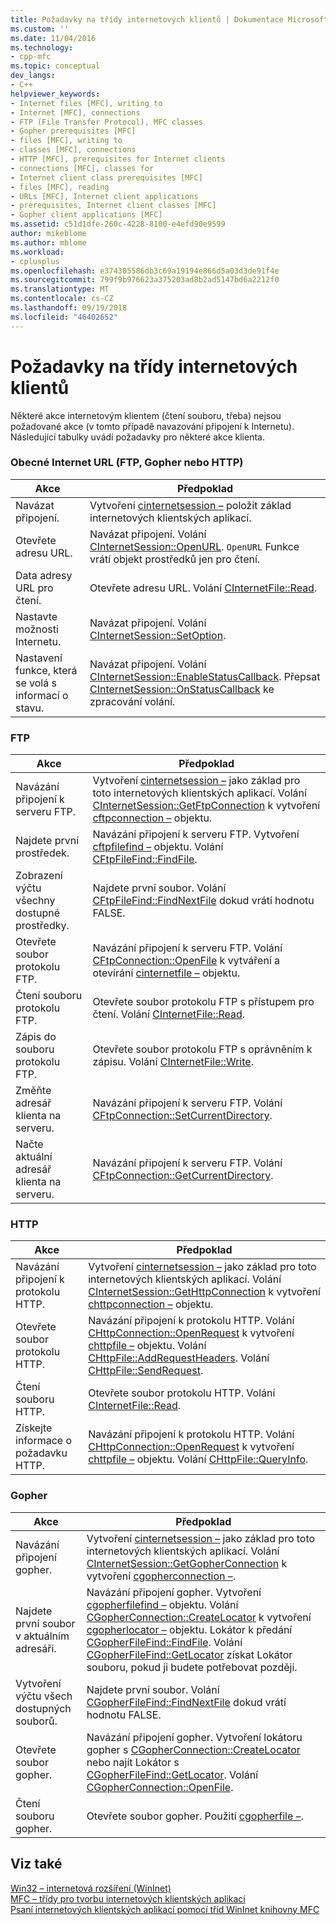 ```yaml
---
title: Požadavky na třídy internetových klientů | Dokumentace Microsoftu
ms.custom: ''
ms.date: 11/04/2016
ms.technology:
- cpp-mfc
ms.topic: conceptual
dev_langs:
- C++
helpviewer_keywords:
- Internet files [MFC], writing to
- Internet [MFC], connections
- FTP (File Transfer Protocol), MFC classes
- Gopher prerequisites [MFC]
- files [MFC], writing to
- classes [MFC], connections
- HTTP [MFC], prerequisites for Internet clients
- connections [MFC], classes for
- Internet client class prerequisites [MFC]
- files [MFC], reading
- URLs [MFC], Internet client applications
- prerequisites, Internet client classes [MFC]
- Gopher client applications [MFC]
ms.assetid: c51d1dfe-260c-4228-8100-e4efd90e9599
author: mikeblome
ms.author: mblome
ms.workload:
- cplusplus
ms.openlocfilehash: e374305586db3c69a19194e866d5a03d3de91f4e
ms.sourcegitcommit: 799f9b976623a375203ad8b2ad5147bd6a2212f0
ms.translationtype: MT
ms.contentlocale: cs-CZ
ms.lasthandoff: 09/19/2018
ms.locfileid: "46402652"
---
```

# <a name="prerequisites-for-internet-client-classes"></a>Požadavky na třídy internetových klientů

Některé akce internetovým klientem (čtení souboru, třeba) nejsou požadované akce (v tomto případě navazování připojení k Internetu). Následující tabulky uvádí požadavky pro některé akce klienta.

### <a name="general-internet-url-ftp-gopher-or-http"></a>Obecné Internet URL (FTP, Gopher nebo HTTP)

|Akce|Předpoklad|
|------------|------------------|
|Navázat připojení.|Vytvoření [cinternetsession –](../mfc/reference/cinternetsession-class.md) položit základ internetových klientských aplikací.|
|Otevřete adresu URL.|Navázat připojení. Volání [CInternetSession::OpenURL](../mfc/reference/cinternetsession-class.md#openurl). `OpenURL` Funkce vrátí objekt prostředků jen pro čtení.|
|Data adresy URL pro čtení.|Otevřete adresu URL. Volání [CInternetFile::Read](../mfc/reference/cinternetfile-class.md#read).|
|Nastavte možnosti Internetu.|Navázat připojení. Volání [CInternetSession::SetOption](../mfc/reference/cinternetsession-class.md#setoption).|
|Nastavení funkce, která se volá s informací o stavu.|Navázat připojení. Volání [CInternetSession::EnableStatusCallback](../mfc/reference/cinternetsession-class.md#enablestatuscallback). Přepsat [CInternetSession::OnStatusCallback](../mfc/reference/cinternetsession-class.md#onstatuscallback) ke zpracování volání.|

### <a name="ftp"></a>FTP

|Akce|Předpoklad|
|------------|------------------|
|Navázání připojení k serveru FTP.|Vytvoření [cinternetsession –](../mfc/reference/cinternetsession-class.md) jako základ pro toto internetových klientských aplikací. Volání [CInternetSession::GetFtpConnection](../mfc/reference/cinternetsession-class.md#getftpconnection) k vytvoření [cftpconnection –](../mfc/reference/cftpconnection-class.md) objektu.|
|Najdete první prostředek.|Navázání připojení k serveru FTP. Vytvoření [cftpfilefind –](../mfc/reference/cftpfilefind-class.md) objektu. Volání [CFtpFileFind::FindFile](../mfc/reference/cftpfilefind-class.md#findfile).|
|Zobrazení výčtu všechny dostupné prostředky.|Najdete první soubor. Volání [CFtpFileFind::FindNextFile](../mfc/reference/cftpfilefind-class.md#findnextfile) dokud vrátí hodnotu FALSE.|
|Otevřete soubor protokolu FTP.|Navázání připojení k serveru FTP. Volání [CFtpConnection::OpenFile](../mfc/reference/cftpconnection-class.md#openfile) k vytváření a otevírání [cinternetfile –](../mfc/reference/cinternetfile-class.md) objektu.|
|Čtení souboru protokolu FTP.|Otevřete soubor protokolu FTP s přístupem pro čtení. Volání [CInternetFile::Read](../mfc/reference/cinternetfile-class.md#read).|
|Zápis do souboru protokolu FTP.|Otevřete soubor protokolu FTP s oprávněním k zápisu. Volání [CInternetFile::Write](../mfc/reference/cinternetfile-class.md#write).|
|Změňte adresář klienta na serveru.|Navázání připojení k serveru FTP. Volání [CFtpConnection::SetCurrentDirectory](../mfc/reference/cftpconnection-class.md#setcurrentdirectory).|
|Načte aktuální adresář klienta na serveru.|Navázání připojení k serveru FTP. Volání [CFtpConnection::GetCurrentDirectory](../mfc/reference/cftpconnection-class.md#getcurrentdirectory).|

### <a name="http"></a>HTTP

|Akce|Předpoklad|
|------------|------------------|
|Navázání připojení k protokolu HTTP.|Vytvoření [cinternetsession –](../mfc/reference/cinternetsession-class.md) jako základ pro toto internetových klientských aplikací. Volání [CInternetSession::GetHttpConnection](../mfc/reference/cinternetsession-class.md#gethttpconnection) k vytvoření [chttpconnection –](../mfc/reference/chttpconnection-class.md) objektu.|
|Otevřete soubor protokolu HTTP.|Navázání připojení k protokolu HTTP. Volání [CHttpConnection::OpenRequest](../mfc/reference/chttpconnection-class.md#openrequest) k vytvoření [chttpfile –](../mfc/reference/chttpfile-class.md) objektu. Volání [CHttpFile::AddRequestHeaders](../mfc/reference/chttpfile-class.md#addrequestheaders). Volání [CHttpFile::SendRequest](../mfc/reference/chttpfile-class.md#sendrequest).|
|Čtení souboru HTTP.|Otevřete soubor protokolu HTTP. Volání [CInternetFile::Read](../mfc/reference/cinternetfile-class.md#read).|
|Získejte informace o požadavku HTTP.|Navázání připojení k protokolu HTTP. Volání [CHttpConnection::OpenRequest](../mfc/reference/chttpconnection-class.md#openrequest) k vytvoření [chttpfile –](../mfc/reference/chttpfile-class.md) objektu. Volání [CHttpFile::QueryInfo](../mfc/reference/chttpfile-class.md#queryinfo).|

### <a name="gopher"></a>Gopher

|Akce|Předpoklad|
|------------|------------------|
|Navázání připojení gopher.|Vytvoření [cinternetsession –](../mfc/reference/cinternetsession-class.md) jako základ pro toto internetových klientských aplikací. Volání [CInternetSession::GetGopherConnection](../mfc/reference/cinternetsession-class.md#getgopherconnection) k vytvoření [cgopherconnection –](../mfc/reference/cgopherconnection-class.md).|
|Najdete první soubor v aktuálním adresáři.|Navázání připojení gopher. Vytvoření [cgopherfilefind –](../mfc/reference/cgopherfilefind-class.md) objektu. Volání [CGopherConnection::CreateLocator](../mfc/reference/cgopherconnection-class.md#createlocator) k vytvoření [cgopherlocator –](../mfc/reference/cgopherlocator-class.md) objektu. Lokátor k předání [CGopherFileFind::FindFile](../mfc/reference/cgopherfilefind-class.md#findfile). Volání [CGopherFileFind::GetLocator](../mfc/reference/cgopherfilefind-class.md#getlocator) získat Lokátor souboru, pokud ji budete potřebovat později.|
|Vytvoření výčtu všech dostupných souborů.|Najdete první soubor. Volání [CGopherFileFind::FindNextFile](../mfc/reference/cgopherfilefind-class.md#findnextfile) dokud vrátí hodnotu FALSE.|
|Otevřete soubor gopher.|Navázání připojení gopher. Vytvoření lokátoru gopher s [CGopherConnection::CreateLocator](../mfc/reference/cgopherconnection-class.md#createlocator) nebo najít Lokátor s [CGopherFileFind::GetLocator](../mfc/reference/cgopherfilefind-class.md#getlocator). Volání [CGopherConnection::OpenFile](../mfc/reference/cgopherconnection-class.md#openfile).|
|Čtení souboru gopher.|Otevřete soubor gopher. Použití [cgopherfile –](../mfc/reference/cgopherfile-class.md).|

## <a name="see-also"></a>Viz také

[Win32 – internetová rozšíření (WinInet)](../mfc/win32-internet-extensions-wininet.md)<br/>
[MFC – třídy pro tvorbu internetových klientských aplikací](../mfc/mfc-classes-for-creating-internet-client-applications.md)<br/>
[Psaní internetových klientských aplikací pomocí tříd WinInet knihovny MFC](../mfc/writing-an-internet-client-application-using-mfc-wininet-classes.md)
